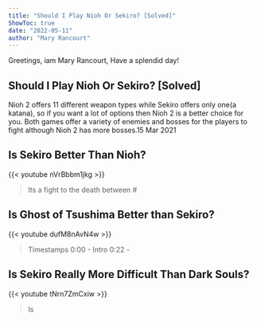 ```yaml
---
title: "Should I Play Nioh Or Sekiro? [Solved]"
ShowToc: true 
date: "2022-05-11"
author: "Mary Rancourt" 
---
```


Greetings, iam Mary Rancourt, Have a splendid day!
## Should I Play Nioh Or Sekiro? [Solved]
 Nioh 2 offers 11 different weapon types while Sekiro offers only one(a katana), so if you want a lot of options then Nioh 2 is a better choice for you. Both games offer a variety of enemies and bosses for the players to fight although Nioh 2 has more bosses.15 Mar 2021

## Is Sekiro Better Than Nioh?
{{< youtube nVrBbbm1jkg >}}
>Its a fight to the death between #

## Is Ghost of Tsushima Better than Sekiro?
{{< youtube dufM8nAvN4w >}}
>Timestamps 0:00 - Intro 0:22 - 

## Is Sekiro Really More Difficult Than Dark Souls?
{{< youtube tNrn7ZmCxiw >}}
>Is 

